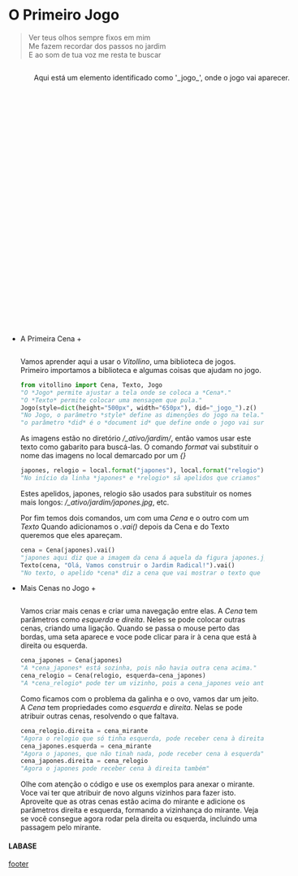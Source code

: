 <!---
Open Source program Pynoplia - Copyright © 2024  Carlo Oliveira** <carlo@nce.ufrj.br>,
PDX-License-Identifier:** `GNU General Public License v3.0 or later <http://is.gd/3Udt>`_.
-->
# O Primeiro Jogo
> Ver teus olhos sempre fixos em mim </br>
> Me fazem recordar dos passos no jardim </br>
> E ao som de tua voz me resta te buscar

<img src onerror="__did_got__('../../_prog/o_jogo0.py')"></img>
<div id="_jogo_" style="position:relative; left:50px; min-height: 500px">
Aqui está um elemento identificado como '_jogo_', onde o jogo vai aparecer.
</div>

+ A Primeira Cena +
 
  <img id="jo0" src onerror="__widget__(this.id)"/>
 
    Vamos aprender aqui a usar o *Vitollino*, uma biblioteca de jogos.
    Primeiro importamos a biblioteca e algumas coisas que ajudam no jogo.
    
    ```python
    from vitollino import Cena, Texto, Jogo
    "O *Jogo* permite ajustar a tela onde se coloca a *Cena*."
    "O *Texto* permite colocar uma mensagem que pula."
    Jogo(style=dict(height="500px", width="650px"), did="_jogo_").z()
    "No Jogo, o parâmetro *style* define as dimenções do jogo na tela."
    "o parâmetro *did* é o *document id* que define onde o jogo vai surgir."
    ```
    As imagens estão no diretório */_ativo/jardim/*, então vamos 
    usar este texto como gabarito para buscá-las. 
    O comando *format* vai substituir o nome das imagens no local
    demarcado por um *{}*
    ```python
    japones, relogio = local.format("japones"), local.format("relogio")
    "No início da linha *japones* e *relogio* sã apelidos que criamos"
    ```
    Estes apelidos, japones, relogio são usados
    para substituir os nomes mais longos: */_ativo/jardim/japones.jpg*, etc.
    
    Por fim temos dois comandos, um com uma *Cena* e o outro com um *Texto*
    Quando adicionamos o *.vai()* depois da Cena e do Texto
    queremos que eles apareçam.
    ```python
    cena = Cena(japones).vai()
    "japones aqui diz que a imagem da cena á aquela da figura japones.jpg"
    Texto(cena, "Olá, Vamos construir o Jardim Radical!").vai()
    "No texto, o apelido *cena* diz a cena que vai mostrar o texto que é colocado após a vírgula"
    ```
+ Mais Cenas no Jogo +
 
  <img id="jo1" src onerror="__widget__(this.id)"/>

  Vamos criar mais cenas e criar uma navegação entre elas.
  A *Cena* tem parâmetros como *esquerda* e *direita*.
  Neles se pode colocar outras cenas, criando uma ligação.
  Quando se passa o mouse perto das bordas, uma seta aparece
  e voce pode clicar para ir à cena que está à direita ou esquerda.
  ```python
  cena_japones = Cena(japones)
  "A *cena_japones* está sozinha, pois não havia outra cena acima."
  cena_relogio = Cena(relogio, esquerda=cena_japones)
  "A *cena_relogio* pode ter um vizinho, pois a cena_japones veio antes."
  ```
  Como ficamos com o problema da galinha e o ovo, vamos dar um jeito.
  A *Cena* tem propriedades como *esquerda* e *direita*.
  Nelas se pode atribuir outras cenas, resolvendo o que faltava.
  ```python
  cena_relogio.direita = cena_mirante
  "Agora o relogio que só tinha esquerda, pode receber cena à direita"
  cena_japones.esquerda = cena_mirante
  "Agora o japones, que não tinah nada, pode receber cena à esquerda"
  cena_japones.direita = cena_relogio
  "Agora o japones pode receber cena à direita também"
  ```
  Olhe com atenção o código e use os exemplos para anexar o mirante.
  Voce vai ter que atribuir de novo alguns vizinhos para fazer isto.
  Aproveite que as otras cenas estão acima do mirante e adicione
  os parâmetros direita e esquerda, formando a vizinhança do mirante.
  Veja se você consegue agora rodar pela direita ou esquerda, 
  incluindo uma passagem pelo mirante.


#### LABASE
[footer](footer.md ':include')